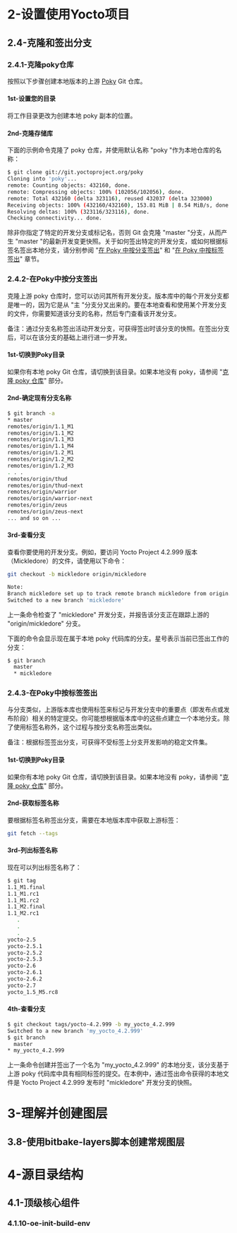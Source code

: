 # 2-设置使用Yocto项目

## 2.4-克隆和签出分支

### 2.4.1-克隆poky仓库

按照以下步骤创建本地版本的上游 [Poky](https://github.com/zyb-prj/notebook/blob/main/linux_source/yocto/yocto%E7%94%A8%E6%88%B7%E6%89%8B%E5%86%8C/yocto%20%E9%A1%B9%E7%9B%AE%E5%8F%82%E8%80%83%E6%89%8B%E5%86%8C.md#poky) Git 仓库。

#### 1st-设置您的目录

将工作目录更改为创建本地 poky 副本的位置。

#### 2nd-克隆存储库

下面的示例命令克隆了 poky 仓库，并使用默认名称 "poky "作为本地仓库的名称：

```bash
$ git clone git://git.yoctoproject.org/poky
Cloning into 'poky'...
remote: Counting objects: 432160, done.
remote: Compressing objects: 100% (102056/102056), done.
remote: Total 432160 (delta 323116), reused 432037 (delta 323000)
Receiving objects: 100% (432160/432160), 153.81 MiB | 8.54 MiB/s, done.
Resolving deltas: 100% (323116/323116), done.
Checking connectivity... done.
```

除非你指定了特定的开发分支或标记名，否则 Git 会克隆 "master "分支，从而产生 "master "的最新开发变更快照。关于如何签出特定的开发分支，或如何根据标签名签出本地分支，请分别参阅 "[在 Poky 中按分支签出](#2.4.2-在Poky中按分支签出)" 和 "[在 Poky 中按标签签出](#2.4.3-在Poky中按标签签出)" 章节。

### 2.4.2-在Poky中按分支签出

克隆上游 poky 仓库时，您可以访问其所有开发分支。版本库中的每个开发分支都是唯一的，因为它是从 "主 "分支分叉出来的。要在本地查看和使用某个开发分支的文件，你需要知道该分支的名称，然后专门查看该开发分支。

备注：通过分支名称签出活动开发分支，可获得签出时该分支的快照。在签出分支后，可以在该分支的基础上进行进一步开发。

#### 1st-切换到Poky目录

如果你有本地 poky Git 仓库，请切换到该目录。如果本地没有 poky，请参阅 "[克隆 poky 仓库](#2.4.1-克隆poky仓库)" 部分。

#### 2nd-确定现有分支名称

```bash
$ git branch -a
* master
remotes/origin/1.1_M1
remotes/origin/1.1_M2
remotes/origin/1.1_M3
remotes/origin/1.1_M4
remotes/origin/1.2_M1
remotes/origin/1.2_M2
remotes/origin/1.2_M3
. . .
remotes/origin/thud
remotes/origin/thud-next
remotes/origin/warrior
remotes/origin/warrior-next
remotes/origin/zeus
remotes/origin/zeus-next
... and so on ...
```

#### 3rd-查看分支

查看你要使用的开发分支。例如，要访问 Yocto Project 4.2.999 版本（Mickledore）的文件，请使用以下命令：

```bash
git checkout -b mickledore origin/mickledore

Note:
Branch mickledore set up to track remote branch mickledore from origin.
Switched to a new branch 'mickledore'
```

上一条命令检查了 "mickledore" 开发分支，并报告该分支正在跟踪上游的 "origin/mickledore" 分支。

下面的命令会显示现在属于本地 poky 代码库的分支。星号表示当前已签出工作的分支：

```bash
$ git branch
  master
  * mickledore
```

### 2.4.3-在Poky中按标签签出

与分支类似，上游版本库也使用标签来标记与开发分支中的重要点（即发布点或发布阶段）相关的特定提交。你可能想根据版本库中的这些点建立一个本地分支。除了使用标签名称外，这个过程与按分支名称签出类似。

备注：根据标签签出分支，可获得不受标签上分支开发影响的稳定文件集。

#### 1st-切换到Poky目录

如果你有本地 poky Git 仓库，请切换到该目录。如果本地没有 poky，请参阅 "[克隆 poky 仓库](#2.4.1-克隆poky仓库)" 部分。

#### 2nd-获取标签名称

要根据标签名称签出分支，需要在本地版本库中获取上游标签：

```bash
git fetch --tags
```

#### 3rd-列出标签名称

现在可以列出标签名称了：

```bash
$ git tag
1.1_M1.final
1.1_M1.rc1
1.1_M1.rc2
1.1_M2.final
1.1_M2.rc1
   .
   .
   .
yocto-2.5
yocto-2.5.1
yocto-2.5.2
yocto-2.5.3
yocto-2.6
yocto-2.6.1
yocto-2.6.2
yocto-2.7
yocto_1.5_M5.rc8
```

#### 4th-查看分支

```bash
$ git checkout tags/yocto-4.2.999 -b my_yocto_4.2.999
Switched to a new branch 'my_yocto_4.2.999'
$ git branch
  master
* my_yocto_4.2.999
```

上一条命令创建并签出了一个名为 "my_yocto_4.2.999" 的本地分支，该分支基于上游 poky 代码库中具有相同标签的提交。在本例中，通过签出命令获得的本地文件是 Yocto Project 4.2.999 发布时 "mickledore" 开发分支的快照。



# 3-理解并创建图层

## 3.8-使用bitbake-layers脚本创建常规图层

# 4-源目录结构

## 4.1-顶级核心组件

### 4.1.10-oe-init-build-env
